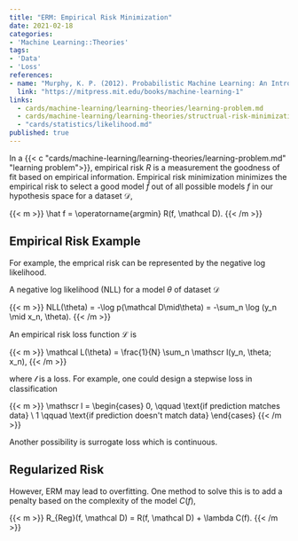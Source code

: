 ```yaml
---
title: "ERM: Empirical Risk Minimization"
date: 2021-02-18
categories:
- 'Machine Learning::Theories'
tags:
- 'Data'
- 'Loss'
references:
- name: "Murphy, K. P. (2012). Probabilistic Machine Learning: An Introduction."
  link: "https://mitpress.mit.edu/books/machine-learning-1"
links:
  - cards/machine-learning/learning-theories/learning-problem.md
  - cards/machine-learning/learning-theories/structrual-risk-minimization.md
  - "cards/statistics/likelihood.md"
published: true
---
```


In a {{< c "cards/machine-learning/learning-theories/learning-problem.md" "learning problem">}}, empirical risk $R$ is a measurement the goodness of fit based on empirical information. Empirical risk minimization minimizes the empirical risk to select a good model $\hat f$ out of all possible models $f$ in our hypothesis space for a dataset $\mathcal D$,

{{< m >}}
\hat f = \operatorname{argmin} R(f, \mathcal D).
{{< /m >}}

## Empirical Risk Example

For example, the emprical risk can be represented by the negative log likelihood.

A negative log likelihood (NLL) for a model $\theta$ of dataset $\mathcal D$

{{< m >}}
NLL(\theta) = -\log  p(\mathcal D\mid\theta) = -\sum_n \log (y_n \mid x_n, \theta).
{{< /m >}}

An empirical risk loss function $\mathcal L$ is

{{< m >}}
\mathcal L(\theta) = \frac{1}{N} \sum_n \mathscr l(y_n, \theta; x_n),
{{< /m >}}

where $\mathscr l$ is a loss. For example, one could design a stepwise loss in classification

{{< m >}}
\mathscr l = \begin{cases}
0, \qquad \text{if prediction matches data} \\
1 \qquad \text{if prediction doesn't match data}
\end{cases}
{{< /m >}}

Another possibility is surrogate loss which is continuous.


## Regularized Risk

However, ERM may lead to overfitting. One method to solve this is to add a penalty based on the complexity of the model $C(f)$,

{{< m >}}
R_{Reg}(f, \mathcal D) = R(f, \mathcal D) + \lambda C(f).
{{< /m >}}